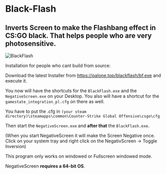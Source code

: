 # Black-Flash

## Inverts Screen to make the Flashbang effect in CS:GO black. That helps people who are very photosensitive.

![BlackFlash](https://palone.top/sx/i/d7c06e70971bf2ac05bb580e116ef348.png)

Installation for people who cant build from source:

Download the latest Installer from https://palone.top/blackflash/bf.exe and execute it. 

You now will have the shortcuts for the `BlackFlash.exe` and the `NegativeScreen.exe` on your Desktop. You also will have a shortcut for the `gamestate_integration_pl.cfg` on there as well.

You have to put the .cfg in `(your steam directory)\steamapps\common\Counter-Strike Global Offensive\csgo\cfg`

Then start the `NegativeScreen.exe` and **after that** the `BlackFlash.exe`.

(When you start NegativeScreen it will make the Screen Negative once. Click on your system tray and right click on the NegativScreen -> Toggle Inversion)

This program only works on windowed or Fullscreen windowed mode.

NegativeScreen **requires a 64-bit OS**.
